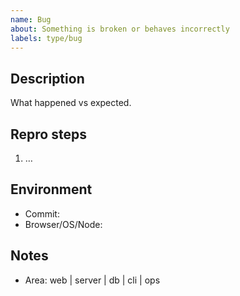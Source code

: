```yaml
---
name: Bug
about: Something is broken or behaves incorrectly
labels: type/bug
---
```


## Description

What happened vs expected.

## Repro steps

1. …

## Environment

- Commit: 
- Browser/OS/Node: 

## Notes

- Area: web | server | db | cli | ops

